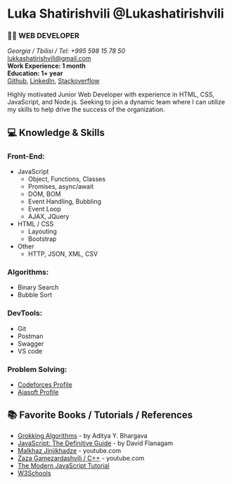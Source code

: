 # Luka Shatirishvili @Lukashatirishvili

### 👨‍💻 WEB DEVELOPER 

*Georgia / Tbilisi / Tel: +995 598 15 78 50* <br/> 
lukkashatirishvili@gmail.com <br/> 
**Work Experience: 1 month** <br/>
**Education: 1+ year** <br/>
[Github](https://github.com/Lukashatirishvili), [LinkedIn](https://www.linkedin.com/in/luka-shatirishvili-a5861a223/), [Stackoverflow](https://stackoverflow.com/users/21602692/luka-shatirishvili)

Highly motivated Junior Web Developer with experience in HTML, CSS, JavaScript, and Node.js. Seeking to join a dynamic team where I can utilize my skills to help drive the success of the organization.

## 💻 Knowledge & Skills

### **Front-End:** 
  - JavaScript
    - Object, Functions, Classes
    - Promises, async/await
    - DOM, BOM 
    - Event Handling, Bubbling
    - Event Loop
    - AJAX, JQuery
  - HTML / CSS
    - Layouting
    - Bootstrap
  - Other 
    - HTTP, JSON, XML, CSV
### **Algorithms:**
  - Binary Search
  - Bubble Sort
### **DevTools:**
  -  Git
  -  Postman
  -  Swagger
  -  VS code
### **Problem Solving:** 
  - [Codeforces Profile](https://codeforces.com/profile/Lukashatirishvili)
  - [Aiasoft Profile](https://www.aiasoft.ge/profile/Lukashatirishvili)


## 📚 Favorite Books / Tutorials / References

* [Grokking Algorithms](https://g.co/kgs/8Xn1b4) - by Aditya Y. Bhargava
* [JavaScript: The Definitive Guide](https://g.co/kgs/Mj7qkx) - by David Flanagam
* [Malkhaz Jinjikhadze](https://www.youtube.com/playlist?list=PL2XGvKfYRbDvWZ2YNf-dVHp5Ak3EXAxd8) - youtube.com
* [Zaza Gamezardashvili / C++](https://www.youtube.com/playlist?list=PLJTvi6Vq8-z8GgVyxJq7dTnuFxSFPYVcJ) - youtube.com
* [The Modern JavaScript Tutorial](https://javascript.info/)
* [W3Schools](https://www.w3schools.com/js/default.asp)
